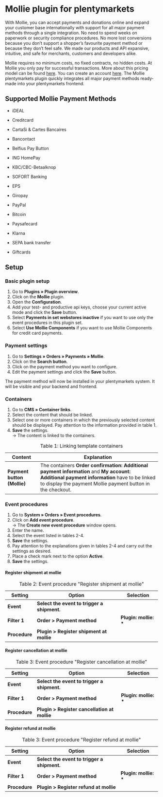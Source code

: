 # Mollie plugin for plentymarkets

With Mollie, you can accept payments and donations online and expand your customer base internationally with support for all major payment methods through a single integration. No need to spend weeks on paperwork or security compliance procedures. No more lost conversions because you don’t support a shopper’s favourite payment method or because they don’t feel safe. We made our products and API expansive, intuitive, and safe for merchants, customers and developers alike. 

Mollie requires no minimum costs, no fixed contracts, no hidden costs. At Mollie you only pay for successful transactions. More about this pricing model can be found [here](https://www.mollie.com/en/pricing/). You can create an account [here](https://www.mollie.com/dashboard/signup/5543454?lang=de). The Mollie plentymarkets plugin quickly integrates all major payment methods ready-made into your plentymarkets frontend.
   

## Supported Mollie Payment Methods ##
- iDEAL

- Creditcard

- CartaSi & Cartes Bancaires

- Bancontact

- Belfius Pay Button

- ING HomePay

- KBC/CBC-Betaalknop

- SOFORT Banking

- EPS

- Giropay

- PayPal

- Bitcoin

- Paysafecard

- Klarna

- SEPA bank transfer

- Giftcards 

## Setup

### Basic plugin setup

1. Go to **Plugins » Plugin overview**.
2. Click on the **Mollie** plugin.
3. Open the **Configuration**.
4. Add your test- and productive api keys, choose your current active mode and click the **Save** button.
5. Select **Payments in set webstores inactive** if you want to use only the event procedures in this plugin set.
6. Select **Use Mollie Components** if you want to use Mollie Components for credit card payments.

### Payment settings

1. Go to **Settings » Orders » Payments » Mollie**.
2. Click on the **Search button**.
3. Click on the payment method you want to configure.
4. Edit the payment settings and click the **Save** button.

The payment method will now be installed in your plentymarkets system. It will be visible and your backend and frontend.

### Containers

1. Go to **CMS » Container links**.
2. Select the content that should be linked.
3. Select one or more containers in which the previously selected content should be displayed. Pay attention to the information provided in table 1.
4. **Save** the settings.<br />→ The content is linked to the containers.

<table>
<caption>Table 1: Linking template containers</caption>
	<thead>
	    <tr>
            <th>
                Content
            </th>
            <th>
                Explanation
            </th>
        </tr>
	</thead>
	<tbody>
		<tr>
        	<td>
        		<b>Payment button (Mollie)</b>
        	</td>
        	<td>
        	    The containers <strong>Order confirmation: Additional payment information</strong> and <strong>My account: Additional payment information</strong> have to be linked to display the payment Mollie payment button in the checkout.
            </td>
        </tr>
	</tbody>
</table>

### Event procedures

1. Go to **System » Orders » Event procedures**.
2. Click on **Add event procedure**. </br> → The **Create new event procedure** window opens.
3. Enter the name.
4. Select the event listed in tables 2-4.
5. **Save** the settings.
6. Pay attention to the explanations given in tables 2-4 and carry out the settings as desired.
7. Place a check mark next to the option **Active**.
8. **Save** the settings.

#### Register shipment at mollie

<table>
	<thead>
	    <tr>
            <th>
                Setting
            </th>
            <th>
                Option
            </th>
            <th>
                Selection
            </th>
        </tr>
	</thead>
	<tbody>
        <tr>
            <td><strong>Event</strong></td>
            <td><strong>Select the event to trigger a shipment.</strong></td>
            <td></td>
        </tr>
        <tr>
            <td><strong>Filter 1</strong></td>
            <td><strong>Order &gt; Payment method</strong></td>
            <td><strong>Plugin: mollie: *</strong></td>
        </tr>
        <tr>
            <td><strong>Procedure</strong></td>
            <td><strong>Plugin &gt; Register shipment at mollie</strong></td>
            <td>&nbsp;</td>
      </tr>
    </tbody>
	<caption>
		Table 2: Event procedure "Register shipment at mollie"
	</caption>
</table>

#### Register cancellation at mollie

<table>
	<thead>
	    <tr>
            <th>
                Setting
            </th>
            <th>
                Option
            </th>
            <th>
                Selection
            </th>
        </tr>
	</thead>
	<tbody>
        <tr>
            <td><strong>Event</strong></td>
            <td><strong>Select the event to trigger a shipment.</strong></td>
            <td></td>
        </tr>
        <tr>
            <td><strong>Filter 1</strong></td>
            <td><strong>Order &gt; Payment method</strong></td>
            <td><strong>Plugin: mollie: *</strong></td>
        </tr>
        <tr>
            <td><strong>Procedure</strong></td>
            <td><strong>Plugin &gt; Register cancellation at mollie</strong></td>
            <td>&nbsp;</td>
      </tr>
    </tbody>
	<caption>
		Table 3: Event procedure "Register cancellation at mollie"
	</caption>
</table>

#### Register refund at mollie

<table>
	<thead>
	    <tr>
            <th>
                Setting
            </th>
            <th>
                Option
            </th>
            <th>
                Selection
            </th>
        </tr>
	</thead>
	<tbody>
        <tr>
            <td><strong>Event</strong></td>
            <td><strong>Select the event to trigger a shipment.</strong></td>
            <td></td>
        </tr>
        <tr>
            <td><strong>Filter 1</strong></td>
            <td><strong>Order &gt; Payment method</strong></td>
            <td><strong>Plugin: mollie: *</strong></td>
        </tr>
        <tr>
            <td><strong>Procedure</strong></td>
            <td><strong>Plugin &gt; Register refund at mollie</strong></td>
            <td>&nbsp;</td>
      </tr>
    </tbody>
	<caption>
		Table 3: Event procedure "Register refund at mollie"
	</caption>
</table>